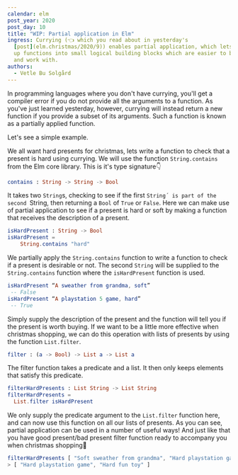 ```yaml
---
calendar: elm
post_year: 2020
post_day: 10
title: "WIP: Partial application in Elm"
ingress: Currying (👈 which you read about in yesterday's
  [post](elm.christmas/2020/9)) enables partial application, which lets us split
  up functions into small logical building blocks which are easier to both read
  and work with.
authors:
  - Vetle Bu Solgård
---
```

In programming languages where you don't have currying, you'll get a compiler error if you do not provide all the arguments to a function. As you've just learned yesterday, however, currying will instead return a new function if you provide a subset of its arguments. Such a function is known as a partially applied function.

Let's see a simple example. 

We all want hard presents for christmas, lets write a function to check that a present is hard using currying.
We will use the function `String.contains` from the Elm core library. This is it's type signature👇
```elm
contains : String -> String -> Bool
```

It takes two `String`s, checking to see if the first `String´ is part of the second `String, then returning a `Bool` of `True` or `False`. Here we can make use of partial application to see if a present is hard or soft by making a function that receives the description of a present.

```elm
isHardPresent : String -> Bool 
isHardPresent = 
    String.contains "hard"
```

We partially apply the `String.contains` function to write a function to check if a present is desirable or not. The second `String` will be supplied to the `String.contains` function where the `isHardPresent` function is used.

```elm
isHardPresent “A sweather from grandma, soft”
 -- False
isHardPresent “A playstation 5 game, hard”
 -- True
```

Simply supply the description of the present and the function will tell you if the present is worth buying.
If we want to be a little more effective when christmas shopping, we can do this operation with lists of presents by using the function `List.filter`.

```elm
filter : (a -> Bool) -> List a -> List a
```

The filter function takes a predicate and a list. It then only keeps elements that satisfy this predicate.

```elm
filterHardPresents : List String -> List String
filterHardPresents =
  List.filter isHardPresent
```

We only supply the predicate argument to the `List.filter` function here, and can now use this function on all our lists of presents.
As you can see, partial application can be used in a number of useful ways! And just like that you have good present/bad present filter function ready to accompany you when christmas shopping🎅

```elm
filterHardPresents [ "Soft sweather from grandma", "Hard playstation game", "Hard fun toy", "Soft pillow", "Useless soft clothes" ]
> [ "Hard playstation game", "Hard fun toy" ]
```